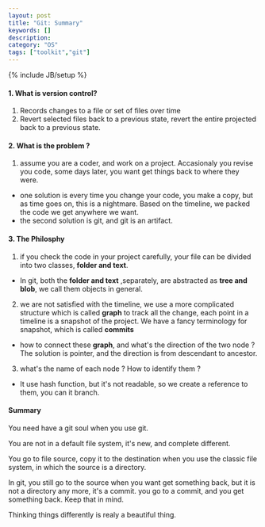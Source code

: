 ```yaml
---
layout: post
title: "Git: Summary"
keywords: []
description: 
category: "OS"
tags: ["toolkit","git"]
---
```

{% include JB/setup %}

#### 1. What is version control? 
1. Records changes to a file or set of files over time
2. Revert selected files back to a previous state, revert the entire projected
   back to a previous state.

#### 2. What is the problem ?
1. assume you are a coder,  and work on a project. Accasionaly you revise you
   code, some days later, you want get things back to where they were.
- one solution is every time you change your code, you make a copy, but as time
  goes on, this is a nightmare. Based on the timeline, we packed the code we get
  anywhere we want.
- the second solution is git, and git is an artifact.


#### 3. The Philosphy
1. if you check the code in your project carefully, your file can be divided
   into two classes, **folder and text**.
- In git, both the **folder and text** ,separately, are abstracted as **tree 
  and blob**, we call them objects in general.
2. we are not satisfied with the timeline, we use a more complicated structure
   which is called **graph** to track all the change, each point in a timeline
   is a snapshot of the project. We have a fancy terminology for snapshot, which
   is called **commits**
- how to connect these **graph**, and what's the direction of the two node ? The
  solution is pointer, and the direction is from descendant to ancestor.
3. what's the name of each node ? How to identify them ?
- It use hash function, but it's not readable, so we create a reference to them,
  you can it branch.


#### Summary

You need have a git soul when you use git.


You are not in a default file system, it's new, and complete different.

You go to file source, copy it to the destination when you use the classic file
system, in which the source is a directory.

In git, you still go to the source when you want get something back, but it is
not a directory any more, it's a commit. you go to a commit, and you get
something back. Keep that in mind.

Thinking things differently is realy a beautiful thing.


